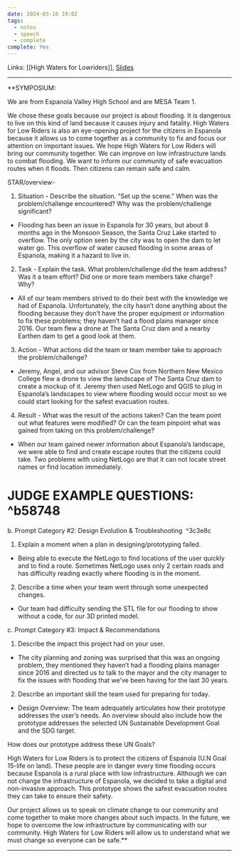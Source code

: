 ```yaml
---
date: 2024-03-16 19:02
tags:
  - notes
  - speech
  - complete
complete: Yes
---
```

Links: [[High Waters for Lowriders]], [Slides](https://docs.google.com/presentation/d/1ia44eekrabe8n1mFGewlJYClAvKhz1P0-BrMnt156TQ/edit#slide=id.p)

---
**SYMPOSIUM:

We are from Espanola Valley High School and are MESA Team 1.
  

We chose these goals because our project is about flooding. It is dangerous to live on this kind of land because it causes injury and fatality. High Waters for Low Riders is also an eye-opening project for the citizens in Espanola because it allows us to come together as a community to fix and focus our attention on important issues. We hope High Waters for Low Riders will bring our community together. We can improve on low infrastructure lands to combat flooding. We want to inform our community of safe evacuation routes when it floods. Then citizens can remain safe and calm.

STAR/overview-

1. Situation - Describe the situation. “Set up the scene.” When was the problem/challenge encountered? Why was the problem/challenge significant? 

- Flooding has been an issue in Espanola for 30 years, but about 8 months ago in the Monsoon Season, the Santa Cruz Lake started to overflow. The only option seen by the city was to open the dam to let water go. This overflow of water caused flooding in some areas of Espanola, making it a hazard to live in.

  

2. Task - Explain the task. What problem/challenge did the team address? Was it a team effort? Did one or more team members take charge? Why? 

- All of our team members strived to do their best with the knowledge we had of Espanola. Unfortunately, the city hasn’t done anything about the flooding because they don’t have the proper equipment or information to fix these problems; they haven’t had a flood plains manager since 2016. Our team flew a drone at The Santa Cruz dam and a nearby Earthen dam to get a good look at them.

  

3. Action - What actions did the team or team member take to approach the problem/challenge?

- Jeremy, Angel, and our advisor Steve Cox from Northern New Mexico College flew a drone to view the landscape of The Santa Cruz dam to create a mockup of it. Jeremy then used NetLogo and QGIS to plug in Espanola’s landscapes to view where flooding would occur most so we could start looking for the safest evacuation routes. 

  

4. Result - What was the result of the actions taken? Can the team point out what features were modified? Or can the team pinpoint what was gained from taking on this problem/challenge? 

- When our team gained newer information about Espanola’s landscape, we were able to find and create escape routes that the citizens could take. Two problems with using NetLogo are that it can not locate street names or find location immediately. 

# JUDGE EXAMPLE QUESTIONS: ^b58748

b. Prompt Category #2: Design Evolution & Troubleshooting  ^3c3e8c

1. Explain a moment when a plan in designing/prototyping failed. 
- Being able to execute the NetLogo to find locations of the user quickly and to find a route. Sometimes NetLogo uses only 2 certain roads and has difficulty reading exactly where flooding is in the moment. 
  

2. Describe a time when your team went through some unexpected changes. 
- Our team had difficulty sending the STL file for our flooding to show without a code, for our 3D printed model.
  

c. Prompt Category #3: Impact & Recommendations 

1. Describe the impact this project had on your user. 
- The city planning and zoning was surprised that this was an ongoing problem, they mentioned they haven’t had a flooding plains manager since 2016 and directed us to talk to the mayor and the city manager to fix the issues with flooding that we’ve been having for the last 30 years.
  

2. Describe an important skill the team used for preparing for today.

- Design Overview: The team adequately articulates how their prototype addresses the user’s needs. An overview should also include how the prototype addresses the selected UN Sustainable Development Goal and the SDG target.

  

How does our prototype address these UN Goals? 

  

High Waters for Low Riders is to protect the citizens of Espanola (U.N Goal 15-life on land). These people are in danger every time flooding occurs because Espanola is a rural place with low infrastructure. Although we can not change the infrastructure of Espanola, we decided to take a digital and non-invasive approach. This prototype shows the safest evacuation routes they can take to ensure their safety. 

  

Our project allows us to speak on climate change to our community and come together to make more changes about such impacts. In the future, we hope to overcome the low infrastructure by communicating with our community. High Waters for Low Riders will allow us to understand what we must change so everyone can be safe.**


---
